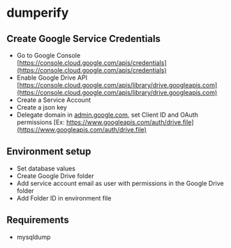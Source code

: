 # dumperify

## Create Google Service Credentials

- Go to Google Console [https://console.cloud.google.com/apis/credentials](https://console.cloud.google.com/apis/credentials)
- Enable Google Drive API [https://console.cloud.google.com/apis/library/drive.googleapis.com](https://console.cloud.google.com/apis/library/drive.googleapis.com)
- Create a Service Account
- Create a json key
- Delegate domain in [admin.google.com](https://admin.google.com/u/1/ac/owl/domainwidedelegation), set Client ID and OAuth permissions [Ex: https://www.googleapis.com/auth/drive.file](https://www.googleapis.com/auth/drive.file)

## Environment setup

- Set database values
- Create Google Drive folder
- Add service account email as user with permissions in the Google Drive folder
- Add Folder ID in environment file

## Requirements

- mysqldump
